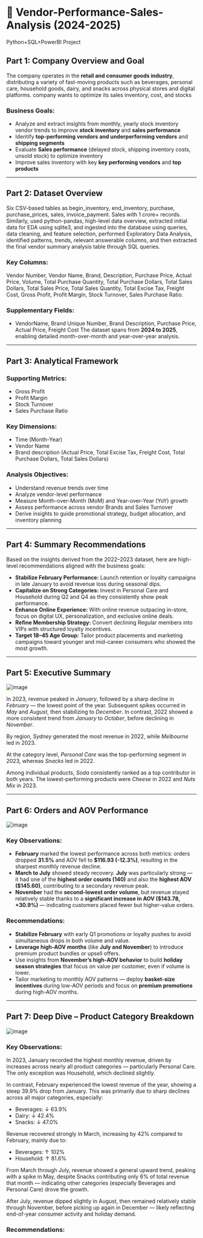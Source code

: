 #  🛒 Vendor-Performance-Sales-Analysis (2024-2025)
Python+SQL+PowerBI Project

## Part 1: Company Overview and Goal

The company operates in the **retail and consumer goods industry**, distributing a variety of fast-moving products such as beverages, personal care, household goods, dairy, and snacks across physical stores and digital platforms.
company wants to optimize its sales inventory, cost, and stocks


### Business Goals:
- Analyze and extract insights from monthly, yearly stock inventory vendor trends to improve **stock inventory** and **sales performance**
- Identify **top-performing vendors and underperforming vendors** and **shipping segments**
- Evaluate **Sales performance** (delayed stock, shipping inventory costs, unsold stock) to optimize inventory
- Improve sales inventory with key **key performing vendors** and **top products**

---

## Part 2: Dataset Overview
Six CSV-based tables as begin_inventory, end_inventory, purchase, purchase_prices, sales, invoice_payment. Sales with 1 crore+ records. Similarly, used python-pandas, high-level data overview, extracted initial data for EDA using sqlite3, and ingested into the database using queries, data cleaning, and feature selection, performed Exploratory Data Analysis, identified patterns, trends, relevant answerable columns, and then extracted the final vendor summary analysis table through SQL queries.


### Key Columns:
Vendor Number,	Vendor Name,	Brand,	Description,	Purchase Price,	Actual Price,	Volume,	Total Purchase Quantity,	Total Purchase Dollars,	Total Sales Dollars,	Total Sales Price,	Total Sales Quantity,	Total Excise Tax,	Freight Cost,	Gross Profit,	Profit Margin,	Stock Turnover,	Sales Purchase Ratio.

### Supplementary Fields:
- VendorName,	Brand Unique Number, Brand Description, Purchase Price,	Actual Price, Freight Cost
The dataset spans from **2024 to 2025**, enabling detailed month-over-month and year-over-year analysis.

---

## Part 3: Analytical Framework

### Supporting Metrics:
- Gross Profit  
- Profit Margin 
- Stock Turnover 
- Sales Purchase Ratio  

### Key Dimensions:
- Time (Month-Year)  
- Vendor Name 
- Brand description (Actual Price, Total Excise Tax, Freight Cost, Total Purchase Dollars,	Total Sales Dollars) 

### Analysis Objectives:
- Understand revenue trends over time  
- Analyze vendor-level performance  
- Measure Month-over-Month (MoM) and Year-over-Year (YoY) growth  
- Assess performance across vendor Brands and Sales Turnover  
- Derive insights to guide promotional strategy, budget allocation, and inventory planning

---

## Part 4: Summary Recommendations

Based on the insights derived from the 2022–2023 dataset, here are high-level recommendations aligned with the business goals:

- **Stabilize February Performance:** Launch retention or loyalty campaigns in late January to avoid revenue loss during seasonal dips.
- **Capitalize on Strong Categories:** Invest in Personal Care and Household during Q2 and Q4 as they consistently show peak performance.
- **Enhance Online Experience:** With online revenue outpacing in-store, focus on digital UX, personalization, and exclusive online deals.
- **Refine Membership Strategy:** Convert declining Regular members into VIPs with structured loyalty incentives.
- **Target 18–45 Age Group:** Tailor product placements and marketing campaigns toward younger and mid-career consumers who showed the most growth.

---

## Part 5: Executive Summary

![image](https://github.com/user-attachments/assets/3c4bd3df-2bd2-4859-af0a-85e061f1d51f)

In 2023, revenue peaked in *January*, followed by a sharp decline in *February* — the lowest point of the year. Subsequent spikes occurred in *May* and *August*, then stabilizing  to *December*. 
In contrast, 2022 showed a more consistent trend from *January* to *October*, before declining in *November*.

By region, *Sydney* generated the most revenue in 2022, while *Melbourne* led in 2023.

At the category level, *Personal Care* was the top-performing segment in 2023, whereas *Snacks* led in 2022.

Among individual products, *Soda* consistently ranked as a top contributor in both years. The lowest-performing products were *Cheese* in 2022 and *Nuts Mix* in 2023.

---

## Part 6: Orders and AOV Performance

![image](https://github.com/user-attachments/assets/d9bdca5b-889b-4236-a33e-2e348f6200bd)

### Key Observations:
- **February** marked the lowest performance across both metrics: orders dropped **31.5%** and AOV fell to **$116.93 (-12.3%)**, resulting in the sharpest monthly revenue decline.
- **March to July** showed steady recovery. **July** was particularly strong — it had one of the **highest order counts (140)** and also the **highest AOV ($145.60)**, contributing to a secondary revenue peak.
- **November** had the **second-lowest order volume**, but revenue stayed relatively stable thanks to a **significant increase in AOV ($143.78, +30.9%)** — indicating customers placed fewer but higher-value orders.

### Recommendations:
- **Stabilize February** with early Q1 promotions or loyalty pushes to avoid simultaneous drops in both volume and value.
- **Leverage high-AOV months** (like **July and November**) to introduce premium product bundles or upsell offers.
- Use insights from **November’s high-AOV behavior** to build **holiday season strategies** that focus on value per customer, even if volume is lower.
- Tailor marketing to monthly AOV patterns — deploy **basket-size incentives** during low-AOV periods and focus on **premium promotions** during high-AOV months.
---

## Part 7: Deep Dive – Product Category Breakdown

![image](https://github.com/user-attachments/assets/d7b406f3-a4c0-42ae-893d-cc3d62586bba)

### Key Observations:
In 2023, January recorded the highest monthly revenue, driven by increases across nearly all product categories — particularly Personal Care. The only exception was Household, which declined slightly.

In contrast, February experienced the lowest revenue of the year, showing a steep 39.9% drop from January. This was primarily due to sharp declines across all major categories, especially:

- Beverages: ↓ 63.9%  
- Dairy: ↓ 42.4%  
- Snacks: ↓ 47.0%

Revenue recovered strongly in March, increasing by 42% compared to February, mainly due to:

- Beverages: ↑ 102%  
- Household: ↑ 81.6%

From March through July, revenue showed a general upward trend, peaking with a spike in May, despite Snacks contributing only 6% of total revenue that month — indicating other categories (especially Beverages and Personal Care) drove the growth.

After July, revenue dipped slightly in August, then remained relatively stable through November, before picking up again in December — likely reflecting end-of-year consumer activity and holiday demand.

### Recommendations:
